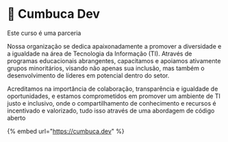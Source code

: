 # 🥥 Cumbuca Dev

Este curso é uma parceria

Nossa organização se dedica apaixonadamente a promover a diversidade e a igualdade na área de Tecnologia da Informação (TI). Através de programas educacionais abrangentes, capacitamos e apoiamos ativamente grupos minoritários, visando não apenas sua inclusão, mas também o desenvolvimento de líderes em potencial dentro do setor.&#x20;

Acreditamos na importância de colaboração, transparência e igualdade de oportunidades, e estamos comprometidos em promover um ambiente de TI justo e inclusivo, onde o compartilhamento de conhecimento e recursos é incentivado e valorizado, tudo isso através de uma abordagem de código aberto

{% embed url="https://cumbuca.dev" %}
